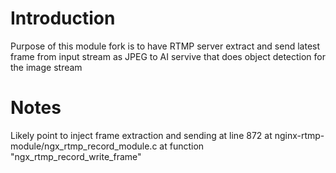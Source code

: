 # Introduction

Purpose of this module fork is to have RTMP server extract and send latest frame from input stream as JPEG to 
AI servive that does object detection for the image stream

# Notes

Likely point to inject frame extraction and sending at line 872 at nginx-rtmp-module/ngx_rtmp_record_module.c
at function "ngx_rtmp_record_write_frame"
